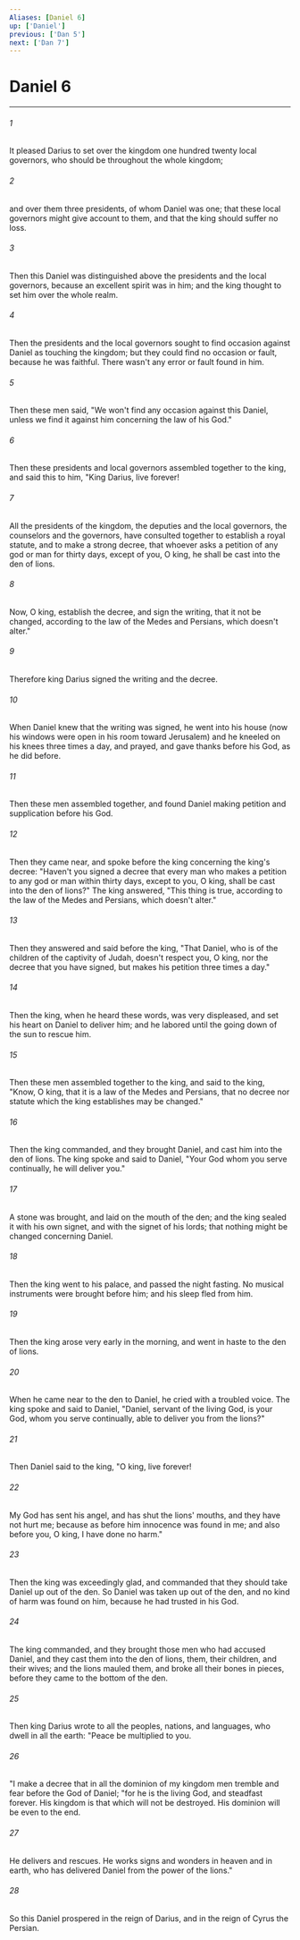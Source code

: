 ```yaml
---
Aliases: [Daniel 6]
up: ['Daniel']
previous: ['Dan 5']
next: ['Dan 7']
---
```

# Daniel 6
***





###### 1 

It pleased Darius to set over the kingdom one hundred twenty local governors, who should be throughout the whole kingdom; 



###### 2 

and over them three presidents, of whom Daniel was one; that these local governors might give account to them, and that the king should suffer no loss. 



###### 3 

Then this Daniel was distinguished above the presidents and the local governors, because an excellent spirit was in him; and the king thought to set him over the whole realm. 



###### 4 

Then the presidents and the local governors sought to find occasion against Daniel as touching the kingdom; but they could find no occasion or fault, because he was faithful. There wasn't any error or fault found in him. 



###### 5 

Then these men said, "We won't find any occasion against this Daniel, unless we find it against him concerning the law of his God." 



###### 6 

Then these presidents and local governors assembled together to the king, and said this to him, "King Darius, live forever! 



###### 7 

All the presidents of the kingdom, the deputies and the local governors, the counselors and the governors, have consulted together to establish a royal statute, and to make a strong decree, that whoever asks a petition of any god or man for thirty days, except of you, O king, he shall be cast into the den of lions. 



###### 8 

Now, O king, establish the decree, and sign the writing, that it not be changed, according to the law of the Medes and Persians, which doesn't alter." 



###### 9 

Therefore king Darius signed the writing and the decree. 



###### 10 

When Daniel knew that the writing was signed, he went into his house (now his windows were open in his room toward Jerusalem) and he kneeled on his knees three times a day, and prayed, and gave thanks before his God, as he did before. 



###### 11 

Then these men assembled together, and found Daniel making petition and supplication before his God. 



###### 12 

Then they came near, and spoke before the king concerning the king's decree: "Haven't you signed a decree that every man who makes a petition to any god or man within thirty days, except to you, O king, shall be cast into the den of lions?" The king answered, "This thing is true, according to the law of the Medes and Persians, which doesn't alter." 



###### 13 

Then they answered and said before the king, "That Daniel, who is of the children of the captivity of Judah, doesn't respect you, O king, nor the decree that you have signed, but makes his petition three times a day." 



###### 14 

Then the king, when he heard these words, was very displeased, and set his heart on Daniel to deliver him; and he labored until the going down of the sun to rescue him. 



###### 15 

Then these men assembled together to the king, and said to the king, "Know, O king, that it is a law of the Medes and Persians, that no decree nor statute which the king establishes may be changed." 



###### 16 

Then the king commanded, and they brought Daniel, and cast him into the den of lions. The king spoke and said to Daniel, "Your God whom you serve continually, he will deliver you." 



###### 17 

A stone was brought, and laid on the mouth of the den; and the king sealed it with his own signet, and with the signet of his lords; that nothing might be changed concerning Daniel. 



###### 18 

Then the king went to his palace, and passed the night fasting. No musical instruments were brought before him; and his sleep fled from him. 



###### 19 

Then the king arose very early in the morning, and went in haste to the den of lions. 



###### 20 

When he came near to the den to Daniel, he cried with a troubled voice. The king spoke and said to Daniel, "Daniel, servant of the living God, is your God, whom you serve continually, able to deliver you from the lions?" 



###### 21 

Then Daniel said to the king, "O king, live forever! 



###### 22 

My God has sent his angel, and has shut the lions' mouths, and they have not hurt me; because as before him innocence was found in me; and also before you, O king, I have done no harm." 



###### 23 

Then the king was exceedingly glad, and commanded that they should take Daniel up out of the den. So Daniel was taken up out of the den, and no kind of harm was found on him, because he had trusted in his God. 



###### 24 

The king commanded, and they brought those men who had accused Daniel, and they cast them into the den of lions, them, their children, and their wives; and the lions mauled them, and broke all their bones in pieces, before they came to the bottom of the den. 



###### 25 

Then king Darius wrote to all the peoples, nations, and languages, who dwell in all the earth: "Peace be multiplied to you. 



###### 26 

"I make a decree that in all the dominion of my kingdom men tremble and fear before the God of Daniel; "for he is the living God, and steadfast forever. His kingdom is that which will not be destroyed. His dominion will be even to the end. 



###### 27 

He delivers and rescues. He works signs and wonders in heaven and in earth, who has delivered Daniel from the power of the lions." 



###### 28 

So this Daniel prospered in the reign of Darius, and in the reign of Cyrus the Persian.

